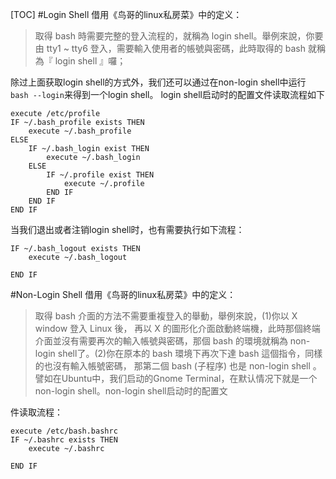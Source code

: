 [TOC]
#Login Shell
借用《鸟哥的linux私房菜》中的定义：
>取得 bash 時需要完整的登入流程的，就稱為 login shell。舉例來說，你要由 tty1 ~ tty6 登入，需要輸入使用者的帳號與密碼，此時取得的 bash 就稱為『 login shell 』囉；

除过上面获取login shell的方式外，我们还可以通过在non-login shell中运行
`bash --login`来得到一个login shell。
login shell启动时的配置文件读取流程如下
```
execute /etc/profile
IF ~/.bash_profile exists THEN
    execute ~/.bash_profile
ELSE
    IF ~/.bash_login exist THEN
        execute ~/.bash_login
    ELSE
        IF ~/.profile exist THEN
            execute ~/.profile
        END IF
    END IF
END IF
```
当我们退出或者注销login shell时，也有需要执行如下流程：
```
IF ~/.bash_logout exists THEN
    execute ~/.bash_logout

END IF
```

#Non-Login Shell
借用《鸟哥的linux私房菜》中的定义：
>取得 bash 介面的方法不需要重複登入的舉動，舉例來說，(1)你以 X window 登入 Linux 後， 再以 X 的圖形化介面啟動終端機，此時那個終端介面並沒有需要再次的輸入帳號與密碼，那個 bash 的環境就稱為 non-login shell了。(2)你在原本的 bash 環境下再次下達 bash 這個指令，同樣的也沒有輸入帳號密碼， 那第二個 bash (子程序) 也是 non-login shell 。
譬如在Ubuntu中，我们启动的Gnome Terminal，在默认情况下就是一个non-login shell。non-login shell启动时的配置文

件读取流程：
```
execute /etc/bash.bashrc
IF ~/.bashrc exists THEN
    execute ~/.bashrc

END IF
```
